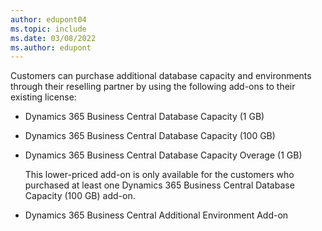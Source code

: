 ```yaml
---
author: edupont04
ms.topic: include
ms.date: 03/08/2022
ms.author: edupont
---
```

Customers can purchase additional database capacity and environments through their reselling partner by using the following add-ons to their existing license:
  
- Dynamics 365 Business Central Database Capacity (1 GB)
- Dynamics 365 Business Central Database Capacity (100 GB)
- Dynamics 365 Business Central Database Capacity Overage (1 GB)
  
   This lower-priced add-on is only available for the customers who purchased at least one Dynamics 365 Business Central Database Capacity (100 GB) add-on.
- Dynamics 365 Business Central Additional Environment Add-on

